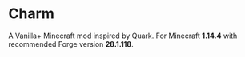 # Charm

A Vanilla+ Minecraft mod inspired by Quark.  For Minecraft **1.14.4** with recommended Forge version **28.1.118**.